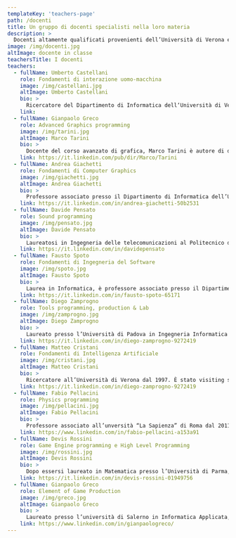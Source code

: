 ```yaml
---
templateKey: 'teachers-page'
path: /docenti
title: Un gruppo di docenti specialisti nella loro materia
description: >
  Docenti altamente qualificati provenienti dell’Università di Verona e dall’industria vi seguiranno durante il vostro percorso
image: /img/docenti.jpg
altImage: docente in classe
teachersTitle: I docenti
teachers:
  - fullName: Umberto Castellani
    role: Fondamenti di interazione uomo-macchina
    image: /img/castellani.jpg
    altImage: Umberto Castellani
    bio: >
      Ricercatore del Dipartimento di Informatica dell‘Università di Verona. Direttore del master, i suo interessi di ricerca riguardano l’elaborazione di dati 3D, l’addestramento statistico e l’elaborazione di dati biomedicali.
    link:
  - fullName: Gianpaolo Greco
    role: Advanced Graphics programming
    image: /img/tarini.jpg
    altImage: Marco Tarini
    bio: >
      Docente del corso avanzato di grafica, Marco Tarini è autore di diversi paper a livello internazionale, in particolare nell’ambito del rendering real time e della grafica 3D in generale. E’ attualmente professore associato all’Università degli Studi
    link: https://it.linkedin.com/pub/dir/Marco/Tarini
  - fullName: Andrea Giachetti
    role: Fondamenti di Computer Graphics
    image: /img/giachetti.jpg
    altImage: Andrea Giachetti
    bio: >
      Professore associato presso il Dipartimento di Informatica dell’Università di Verona ove è docente nei corsi di Grafica al Calcolatore,  Interazione Uomo-Macchina ed Analisi di Immagini e dati volumetrici. I suoi interessi di ricerca riguardano l’elaborazione di immagini e dati 3D.
    link: https://it.linkedin.com/in/andrea-giachetti-50b2531
  - fullName: Davide Pensato
    role: Sound programming
    image: /img/pensato.jpg
    altImage: Davide Pensato
    bio: >
      Laureatosi in Ingegneria delle telecomunicazioni al Politecnico di Milano, inizia l’avventura negli Studios milanesi di Ubisoft, con il ruolo di Audio Director. Collabora con i principali studi di sviluppo italiani, oltre che a progetti con clienti.
    link: https://it.linkedin.com/in/davidepensato
  - fullName: Fausto Spoto
    role: Fondamenti di Ingegneria del Software
    image: /img/spoto.jpg
    altImage: Fausto Spoto
    bio: >
      Laurea in Informatica, è professore associato presso il Dipartimento di Informatica di Verona, dove si occupa di tecniche a supporto dello sviluppo di software di qualità, verifica e analisi automatica del software.
    link: https://it.linkedin.com/in/fausto-spoto-65171
  - fullName: Diego Zamprogno
    role: Tools programming, production & Lab
    image: /img/zamprogno.jpg
    altImage: Diego Zamprogno
    bio: >
      Laureato presso l’Università di Padova in Ingegneria Informatica ed Automatica nel 1997, fonda nel 2001 IdoruS.r.l. di cui diviene Lead Programmer, con il quale pubblica numerosi giochi sportivi, specializzandosi in intelligenza artificiale e gestione del gameplay.
    link: https://it.linkedin.com/in/diego-zamprogno-9272419
  - fullName: Matteo Cristani
    role: Fondamenti di Intelligenza Artificiale
    image: /img/cristani.jpg
    altImage: Matteo Cristani
    bio: >
      Ricercatore all’Università di Verona dal 1997. È stato visiting scholar presso l’Università di Rochester nel 1993-1994 e presso l’Università di Leeds nel 1999 e nel 2004.
    link: https://it.linkedin.com/in/diego-zamprogno-9272419
  - fullName: Fabio Pellacini
    role: Physics programming
    image: /img/pellacini.jpg
    altImage: Fabio Pellacini
    bio: >
      Professore associato all’unversità “La Sapienza” di Roma dal 2011, vanta diverse collaborazioni sia in ambito accademico e industriale, di rilievo una collaborazione con Pixar Animation Studios, si occupa del corso di Physics programming.
    link: https://www.linkedin.com/in/fabio-pellacini-a153a91
  - fullName: Devis Rossini
    role: Game Engine programming e High Level Programming
    image: /img/rossini.jpg
    altImage: Devis Rossini
    bio: >
      Dopo essersi laureato in Matematica presso l’Università di Parma, frequenta il Master in Computer Game Development a Verona. Nel 2012 inizia la sua carriera in Milestone, con cui collabora tutt’ora, occupandosi di simulazione del veicolo, fisica, AI e networking. Nel 2016 ha fondato 3Go Games, software house di sviluppo indipendente.
    link: https://it.linkedin.com/in/devis-rossini-01949756
  - fullName: Gianpaolo Greco
    role: Element of Game Production
    image: /img/greco.jpg
    altImage: Gianpaolo Greco
    bio: >
      Laureato presso l’università di Salerno in Informatica Applicata, frequenta la prima edizione del Master in Computer Game Development nel 2010. Per anni ha lavorato come Developer, Game Designer e Producer nel settore dei videogiochi. Oggi è Direttore Creativo presso Uqido, azienda specializzata in Realtà Virtuale e Aumentata.
    link: https://www.linkedin.com/in/gianpaologreco/
---
```

<!--   - fullName: Daniele Colombo
    role: Da completare
    image:
    altImage: docente
    bio: >
      Professionista nel campo video ludico ha partecipato a grandi titoli come Forza Motosport o Pay Day sotto le vesti di Programmatore Grafico, dopo aver lavorato diversi anni per grandi case ha deciso di crearsi il suo futuro come lavoratore autonomo e Freelancer.
    link:
  - fullName: Nicholas Roncatti
    role: Da completare
    image:
    altImage: docente
    bio: >
      Laureato presso l’Università degli Studi di Ferrara in Ingegneria Informatica, attualmente si occupa di sviluppo software come Senior Gameplay Programmer, in special modo per piattaforme mobile, presso Just Funny Games Srl.
    link:
 -->
